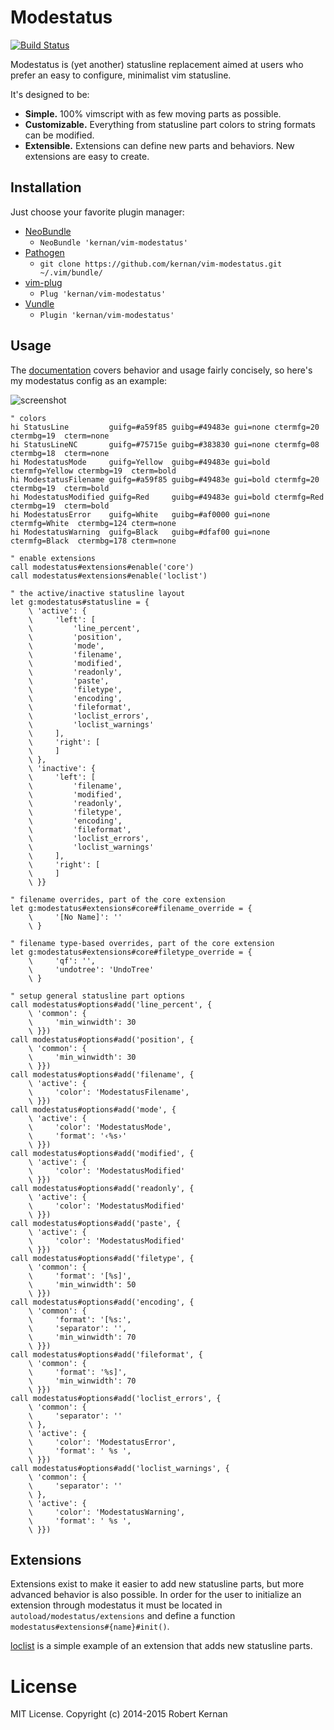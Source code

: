 # Modestatus
[![Build Status](https://travis-ci.org/kernan/vim-modestatus.svg?branch=master)](https://travis-ci.org/kernan/vim-modestatus)

Modestatus is (yet another) statusline replacement aimed at users who prefer
an easy to configure, minimalist vim statusline.

It's designed to be:
- **Simple.** 100% vimscript with as few moving parts as possible.
- **Customizable.** Everything from statusline part colors to string formats
  can be modified.
- **Extensible.** Extensions can define new parts and behaviors. New extensions
  are easy to create.

## Installation

Just choose your favorite plugin manager:

- [NeoBundle][neobundle]
  - `NeoBundle 'kernan/vim-modestatus'`
- [Pathogen][pathogen]
  - `git clone https://github.com/kernan/vim-modestatus.git ~/.vim/bundle/`
- [vim-plug][vim-plug]
  - `Plug 'kernan/vim-modestatus'`
- [Vundle][vundle]
  - `Plugin 'kernan/vim-modestatus'`

## Usage

The [documentation](doc/modestatus.txt) covers behavior and usage fairly
concisely, so here's my modestatus config as an example:

![screenshot][screenshot]

```viml
" colors
hi StatusLine         guifg=#a59f85 guibg=#49483e gui=none ctermfg=20     ctermbg=19  cterm=none
hi StatusLineNC       guifg=#75715e guibg=#383830 gui=none ctermfg=08     ctermbg=18  cterm=none
hi ModestatusMode     guifg=Yellow  guibg=#49483e gui=bold ctermfg=Yellow ctermbg=19  cterm=bold
hi ModestatusFilename guifg=#a59f85 guibg=#49483e gui=bold ctermfg=20     ctermbg=19  cterm=bold
hi ModestatusModified guifg=Red     guibg=#49483e gui=bold ctermfg=Red    ctermbg=19  cterm=bold
hi ModestatusError    guifg=White   guibg=#af0000 gui=none ctermfg=White  ctermbg=124 cterm=none
hi ModestatusWarning  guifg=Black   guibg=#dfaf00 gui=none ctermfg=Black  ctermbg=178 cterm=none

" enable extensions
call modestatus#extensions#enable('core')
call modestatus#extensions#enable('loclist')

" the active/inactive statusline layout
let g:modestatus#statusline = {
    \ 'active': {
    \     'left': [
    \         'line_percent',
    \         'position',
    \         'mode',
    \         'filename',
    \         'modified',
    \         'readonly',
    \         'paste',
    \         'filetype',
    \         'encoding',
    \         'fileformat',
    \         'loclist_errors',
    \         'loclist_warnings'
    \     ],
    \     'right': [
    \     ]
    \ },
    \ 'inactive': {
    \     'left': [
    \         'filename',
    \         'modified',
    \         'readonly',
    \         'filetype',
    \         'encoding',
    \         'fileformat',
    \         'loclist_errors',
    \         'loclist_warnings'
    \     ],
    \     'right': [
    \     ]
    \ }}

" filename overrides, part of the core extension
let g:modestatus#extensions#core#filename_override = {
    \     '[No Name]': ''
    \ }

" filename type-based overrides, part of the core extension
let g:modestatus#extensions#core#filetype_override = {
    \     'qf': '',
    \     'undotree': 'UndoTree'
    \ }

" setup general statusline part options
call modestatus#options#add('line_percent', {
    \ 'common': {
    \     'min_winwidth': 30
    \ }})
call modestatus#options#add('position', {
    \ 'common': {
    \     'min_winwidth': 30
    \ }})
call modestatus#options#add('filename', {
    \ 'active': {
    \     'color': 'ModestatusFilename',
    \ }})
call modestatus#options#add('mode', {
    \ 'active': {
    \     'color': 'ModestatusMode',
    \     'format': '‹%s›'
    \ }})
call modestatus#options#add('modified', {
    \ 'active': {
    \     'color': 'ModestatusModified'
    \ }})
call modestatus#options#add('readonly', {
    \ 'active': {
    \     'color': 'ModestatusModified'
    \ }})
call modestatus#options#add('paste', {
    \ 'active': {
    \     'color': 'ModestatusModified'
    \ }})
call modestatus#options#add('filetype', {
    \ 'common': {
    \     'format': '[%s]',
    \     'min_winwidth': 50
    \ }})
call modestatus#options#add('encoding', {
    \ 'common': {
    \     'format': '[%s:',
    \     'separator': '',
    \     'min_winwidth': 70
    \ }})
call modestatus#options#add('fileformat', {
    \ 'common': {
    \     'format': '%s]',
    \     'min_winwidth': 70
    \ }})
call modestatus#options#add('loclist_errors', {
    \ 'common': {
    \     'separator': ''
    \ },
    \ 'active': {
    \     'color': 'ModestatusError',
    \     'format': ' %s ',
    \ }})
call modestatus#options#add('loclist_warnings', {
    \ 'common': {
    \     'separator': ''
    \ },
    \ 'active': {
    \     'color': 'ModestatusWarning',
    \     'format': ' %s ',
    \ }})
```

## Extensions

Extensions exist to make it easier to add new statusline parts, but more
advanced behavior is also possible. In order for the user to initialize an
extension through modestatus it must be located in
`autoload/modestatus/extensions` and define a function
`modestatus#extensions#{name}#init()`.

[loclist](autoload/modestatus/extensions/loclist.vim) is a simple example of an
extension that adds new statusline parts.

# License

MIT License. Copyright (c) 2014-2015 Robert Kernan

[neobundle]:  https://github.com/Shougo/neobundle.vim
[pathogen]:   https://github.com/tpope/vim-pathogen
[screenshot]: https://raw.githubusercontent.com/kernan/vim-modestatus/master/screenshot.png
[vim-plug]:   https://github.com/junegunn/vim-plug
[vundle]:     https://github.com/gmarik/Vundle.vim
